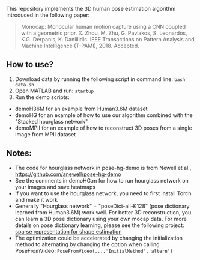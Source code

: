 This repository implements the 3D human pose estimation algorithm introduced in the following paper:
> Monocap: Monocular human motion capture using a CNN coupled with a geometric prior. X. Zhou, M. Zhu, G. Pavlakos, S. Leonardos, K.G. Derpanis, K. Daniilidis. IEEE Transactions on Pattern Analysis and Machine Intelligence (T-PAMI), 2018. Accepted.

## How to use?
1. Download data by running the following script in command line:
```bash data.sh```
2. Open MATLAB and run:
```startup```
3. Run the demo scripts:
- demoH36M for an example from Human3.6M dataset
- demoHG for an example of how to use our algorithm combined with the "Stacked hourglass network"
- demoMPII for an example of how to reconstruct 3D poses from a single image from MPII dataset

## Notes:
- The code for hourglass network in pose-hg-demo is from Newell et al., https://github.com/anewell/pose-hg-demo
- See the comments in demoHG.m for how to run hourglass network on your images and save heatmaps
- If you want to use the hourglass network, you need to first install Torch and make it work
- Generally "Hourglass network" + "poseDict-all-K128" (pose dictionary learned from Human3.6M) work well. For better 3D reconstruction, you can learn a 3D pose dictionary using your own mocap data. For more details on pose dictionary learning, please see the following project: [sparse representation for shape estimation](http://cis.upenn.edu/~xiaowz/shapeconvex.html)
- The optimization could be accelerated by changing the initialization method to alternating by changing the option when calling PoseFromVideo: 
```PoseFromVideo(...,'InitialMethod','altern')```